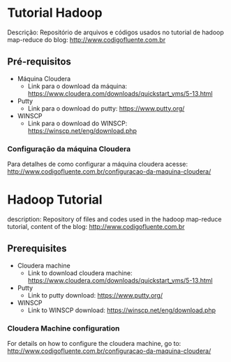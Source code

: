 
# Tutorial Hadoop
Descrição: Repositório de arquivos e códigos usados no tutorial de hadoop map-reduce do blog: http://www.codigofluente.com.br

## Pré-requisitos
* Máquina Cloudera
    * Link para o download da máquina: https://www.cloudera.com/downloads/quickstart_vms/5-13.html
* Putty
    * Link para o download do putty: https://www.putty.org/
* WINSCP
    * Link para o download do WINSCP: https://winscp.net/eng/download.php

### Configuração da máquina Cloudera
Para detalhes de como configurar a máquina cloudera acesse: http://www.codigofluente.com.br/configuracao-da-maquina-cloudera/


# Hadoop Tutorial
description: Repository of files and codes used in the hadoop map-reduce tutorial, content of the blog: http://www.codigofluente.com.br

## Prerequisites
* Cloudera machine
    * Link to download cloudera machine: https://www.cloudera.com/downloads/quickstart_vms/5-13.html
* Putty
    * Link to putty download: https://www.putty.org/
* WINSCP
    * Link to WINSCP download: https://winscp.net/eng/download.php

### Cloudera Machine configuration
For details on how to configure the cloudera machine, go to: http://www.codigofluente.com.br/configuracao-da-maquina-cloudera/
